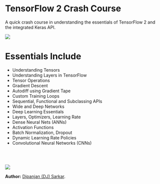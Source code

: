 # TensorFlow 2 Crash Course 

A quick crash course in understanding the essentials of TensorFlow 2 and the integrated Keras API.

![](https://i.imgur.com/ZNRlig7.png)

# Essentials Include

- Understanding Tensors
- Understanding Layers in TensorFlow
- Tensor Operations
- Gradient Descent 
- Autodiff using Gradient Tape
- Custom Training Loops
- Sequential, Functional and Subclassing APIs
- Wide and Deep Networks
- Deep Learning Essentials
- Layers, Optimizers, Learning Rate
- Dense Neural Nets (ANNs)
- Activation Functions
- Batch Normalization, Dropout
- Dynamic Learning Rate Policies
- Convolutional Neural Networks (CNNs)

<br/><br/>

![](https://i.imgur.com/kZJDvHg.png)

__Author:__ [Dipanjan (DJ) Sarkar](https://www.linkedin.com/in/dipanzan/).
